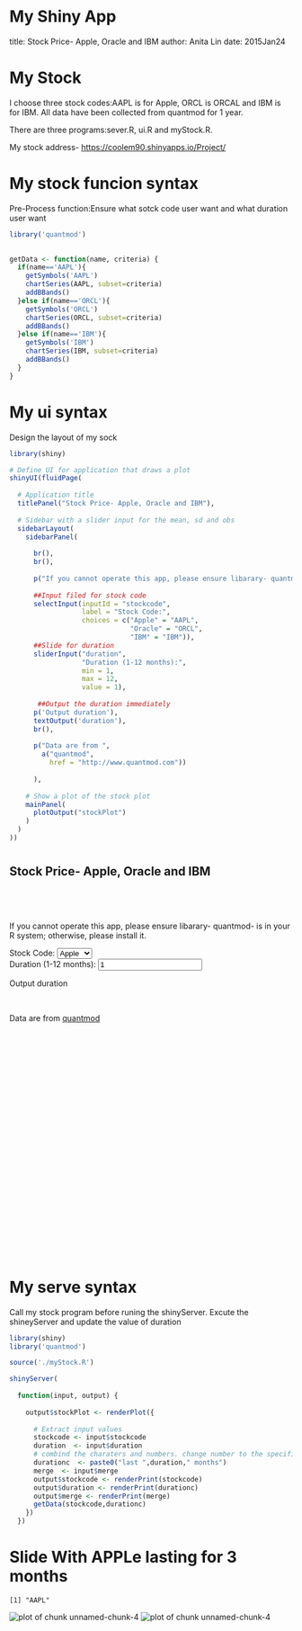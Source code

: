 My Shiny App 
========================================================
title: Stock Price- Apple, Oracle and IBM
author: Anita Lin
date: 2015Jan24


My Stock 
========================================================
I choose three stock codes:AAPL is for Apple, ORCL is ORCAL and IBM is for IBM. All data have been collected from quantmod for 1 year. 

There are three programs:sever.R, ui.R and myStock.R.

My stock address- https://coolem90.shinyapps.io/Project/

My stock funcion syntax
========================================================
Pre-Process function:Ensure what sotck code user want and what duration user want 

```r
library('quantmod')

 
getData <- function(name, criteria) {
  if(name=='AAPL'){
    getSymbols('AAPL')
    chartSeries(AAPL, subset=criteria)
    addBBands()
  }else if(name=='ORCL'){
    getSymbols('ORCL')
    chartSeries(ORCL, subset=criteria)
    addBBands()
  }else if(name=='IBM'){
    getSymbols('IBM')
    chartSeries(IBM, subset=criteria)
    addBBands()
  }
}
```


My ui syntax
========================================================
Design the layout of my sock 

```r
library(shiny)

# Define UI for application that draws a plot
shinyUI(fluidPage(
  
  # Application title
  titlePanel("Stock Price- Apple, Oracle and IBM"),
  
  # Sidebar with a slider input for the mean, sd and obs
  sidebarLayout(
    sidebarPanel(
      
      br(),
      br(),
      
      p("If you cannot operate this app, please ensure libarary- quantmod- is in your R system; otherwise, please install it. "),
      
      ##Input filed for stock code
      selectInput(inputId = "stockcode",
                  label = "Stock Code:",
                  choices = c("Apple" = "AAPL", 
                              "Oracle" = "ORCL", 
                              "IBM" = "IBM")),
      ##Slide for duration
      sliderInput("duration",
                  "Duration (1-12 months):",
                  min = 1,
                  max = 12,
                  value = 1),
      
       ##Output the duration immediately
      p('Output duration'),
      textOutput('duration'),
      br(),
      
      p("Data are from ",
        a("quantmod", 
          href = "http://www.quantmod.com"))
      
      ),
    
    # Show a plot of the stock plot
    mainPanel(
      plotOutput("stockPlot")
    )
  )
))
```

<!--html_preserve--><div class="container-fluid">
<h2 style="padding: 10px 0px;">Stock Price- Apple, Oracle and IBM</h2>
<div class="row-fluid">
<div class="span4">
<form class="well">
<br/>
<br/>
<p>If you cannot operate this app, please ensure libarary- quantmod- is in your R system; otherwise, please install it. </p>
<label class="control-label" for="stockcode">Stock Code:</label>
<select id="stockcode"><option value="AAPL" selected>Apple</option>
<option value="ORCL">Oracle</option>
<option value="IBM">IBM</option></select>
<script type="application/json" data-for="stockcode" data-nonempty="">{}</script>
<div>
<label class="control-label" for="duration">Duration (1-12 months):</label>
<input id="duration" type="slider" name="duration" value="1" class="jslider" data-from="1" data-to="12" data-step="1" data-skin="plastic" data-round="FALSE" data-locale="us" data-format="#,##0.#####" data-scale="|;|;|;|;|;|;|;|;|;|;|;|" data-smooth="FALSE"/>
</div>
<p>Output duration</p>
<div id="duration" class="shiny-text-output"></div>
<br/>
<p>
Data are from 
<a href="http://www.quantmod.com">quantmod</a>
</p>
</form>
</div>
<div class="span8">
<div id="stockPlot" class="shiny-plot-output" style="width: 100% ; height: 400px"></div>
</div>
</div>
</div><!--/html_preserve-->


My serve syntax
========================================================
Call my stock program before runing the shinyServer. Excute the shineyServer and update the value of duration

```r
library(shiny)
library('quantmod')

source('./myStock.R')

shinyServer(
  
  function(input, output) {
        
    output$stockPlot <- renderPlot({
      
      # Extract input values
      stockcode <- input$stockcode
      duration  <- input$duration
      # combind the charaters and numbers. change number to the specific text
      durationc  <- paste0("last ",duration," months")
      merge  <- input$merge
      output$stockcode <- renderPrint(stockcode)
      output$duration <- renderPrint(durationc)
      output$merge <- renderPrint(merge)
      getData(stockcode,durationc)
    })
  })
```


Slide With APPLe lasting for 3 months
========================================================


```
[1] "AAPL"
```

![plot of chunk unnamed-chunk-4](myPresentation-figure/unnamed-chunk-4-1.png) ![plot of chunk unnamed-chunk-4](myPresentation-figure/unnamed-chunk-4-2.png) 

